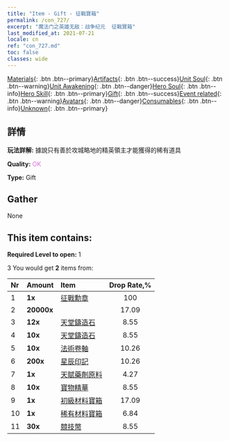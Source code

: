 ```yaml
---
title: "Item - Gift - 征戰寶箱"
permalink: /con_727/
excerpt: "魔法门之英雄无敌：战争纪元  征戰寶箱"
last_modified_at: 2021-07-21
locale: cn
ref: "con_727.md"
toc: false
classes: wide
---
```

 [Materials](/ItemsCN/){: .btn .btn--primary}[Artifacts](/ItemsCN/Artifacts/){: .btn .btn--success}[Unit Soul](/ItemsCN/UnitSoul/){: .btn .btn--warning}[Unit Awakening](/ItemsCN/UnitAwakening/){: .btn .btn--danger}[Hero Soul](/ItemsCN/HeroSoul/){: .btn .btn--info}[Hero Skill](/ItemsCN/HeroSkill/){: .btn .btn--primary}[Gift](/ItemsCN/Gift/){: .btn .btn--success}[Event related](/ItemsCN/Events/){: .btn .btn--warning}[Avatars](/ItemsCN/Avatars/){: .btn .btn--danger}[Consumables](/ItemsCN/Consumables/){: .btn .btn--info}[Unknown](/ItemsCN/Unknown/){: .btn .btn--primary}

## 詳情
 **玩法詳解:** 據說只有善於攻城略地的精英領主才能獲得的稀有道具

 **Quality:** <span style="color: #DA70D6">OK</span>

 **Type:** Gift

## Gather

  None

## This item contains:

 **Required Level to open:** 1

 3 You would get **2** items  from:

  | Nr | Amount |     Item    | Drop Rate,% |
  |:---|:-------|:------------|:---------:|
  | 1 |  **1x** | [征戰勳章](/cn/Items/con_875/) | 100 | 
  | 2 |  **20000x** | <i class="fas fa-coins"/> | 17.09 | 
  | 3 |  **12x** | [天堂鑄造石](/cn/Items/art_188/) | 8.55 | 
  | 4 |  **10x** | [天堂鑄造石](/cn/Items/art_188/) | 8.55 | 
  | 5 |  **10x** | [法術卷軸](/cn/Items/con_694/) | 10.26 | 
  | 6 |  **200x** | [星辰印記](/cn/Items/con_876/) | 10.26 | 
  | 7 |  **1x** | [天賦藥劑原料](/cn/Items/con_1120/) | 4.27 | 
  | 8 |  **10x** | [寶物精華](/cn/Items/con_905/) | 8.55 | 
  | 9 |  **1x** | [初級材料寶箱](/cn/Items/con_756/) | 17.09 | 
  | 10 |  **1x** | [稀有材料寶箱](/cn/Items/con_757/) | 6.84 | 
  | 11 |  **30x** | [競技幣](/cn/Items/con_903/) | 8.55 | 
